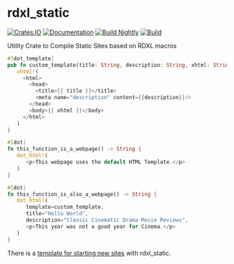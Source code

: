 # rdxl_static

[![Crates.IO](https://img.shields.io/crates/v/rdxl_static.svg)](https://crates.rs/crates/rdxl_static)
[![Documentation](https://img.shields.io/badge/api-rustdoc-blue.svg)](https://docs.rs/rdxl_static/)
[![Build Nightly](https://github.com/andrew-johnson-4/rdxl_static/workflows/BuildNightly/badge.svg)](https://github.com/andrew-johnson-4/rdxl_static)
[![Build](https://github.com/andrew-johnson-4/rdxl_static/workflows/Build/badge.svg)](https://github.com/andrew-johnson-4/rdxl_static)

Utility Crate to Compile Static Sites based on RDXL macros

```rust
#[dot_template]
pub fn custom_template(title: String, description: String, xhtml: String) -> String {
   xhtml!(
     <html>
       <head>
         <title>{{ title }}</title>
         <meta name="description" content={{description}}/>
       </head>
       <body>{{ xhtml }}</body>
     </html>
   )
}

#[dot]
fn this_function_is_a_webpage() -> String {
   dot_html!(
      <p>This webpage uses the default HTML Template.</p>
   )
}

#[dot]
fn this_function_is_also_a_webpage() -> String {
   dot_html!(
      template=custom_template,
      title="Hello World",
      description="Classic Cinematic Drama Movie Reviews",
      <p>This year was not a good year for Cinema.</p>
   )
}
```

There is a [template for starting new sites](https://github.com/andrew-johnson-4/rdxl_static_template) with rdxl_static.
